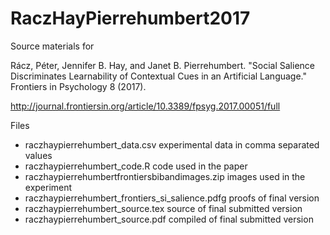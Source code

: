 # RaczHayPierrehumbert2017

Source materials for 

Rácz, Péter, Jennifer B. Hay, and Janet B. Pierrehumbert. "Social Salience Discriminates Learnability of Contextual Cues in an Artificial Language." Frontiers in Psychology 8 (2017).

http://journal.frontiersin.org/article/10.3389/fpsyg.2017.00051/full

Files

- raczhaypierrehumbert_data.csv experimental data in comma separated values
- raczhaypierrehumbert_code.R code used in the paper
- raczhaypierrehumbertfrontiersbibandimages.zip images used in the experiment
- raczhaypierrehumbert_frontiers_si_salience.pdfg proofs of final version
- raczhaypierrehumbert_source.tex source of final submitted version
- raczhaypierrehumbert_source.pdf compiled of final submitted version
